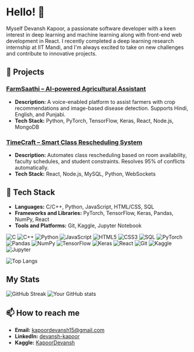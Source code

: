 # Hello! 👋

Myself Devansh Kapoor, a passionate software developer with a keen interest in deep learning and machine learning along with front-end web development in React. I recently completed a deep learning research internship at IIT Mandi, and I'm always excited to take on new challenges and contribute to innovative projects.

## 🔭 Projects

### [FarmSaathi – AI-powered Agricultural Assistant](https://github.com/DevanshKapoor/FarmSaathi)
- **Description:** A voice-enabled platform to assist farmers with crop recommendations and image-based disease detection. Supports Hindi, English, and Punjabi.
- **Tech Stack:** Python, PyTorch, TensorFlow, Keras, React, Node.js, MongoDB

### [TimeCraft – Smart Class Rescheduling System](https://github.com/DevanshKapoor/TimeCraft)
- **Description:** Automates class rescheduling based on room availability, faculty schedules, and student constraints. Resolves 95% of conflicts automatically.
- **Tech Stack:** React, Node.js, MySQL, Python, WebSockets

## 🌱 Tech Stack
- **Languages:** C/C++, Python, JavaScript, HTML/CSS, SQL
- **Frameworks and Libraries:** PyTorch, TensorFlow, Keras, Pandas, NumPy, React
- **Tools and Platforms:** Git, Kaggle, Jupyter Notebook

![C](https://img.shields.io/badge/C-A8B9CC?style=flat-square&logo=c&logoColor=white)
![C++](https://img.shields.io/badge/C++-00599C?style=flat-square&logo=cplusplus&logoColor=white)
![Python](https://img.shields.io/badge/Python-3776AB?style=flat-square&logo=python&logoColor=white)
![JavaScript](https://img.shields.io/badge/JavaScript-F7DF1E?style=flat-square&logo=javascript&logoColor=black)
![HTML5](https://img.shields.io/badge/HTML5-E34F26?style=flat-square&logo=html5&logoColor=white)
![CSS3](https://img.shields.io/badge/CSS3-1572B6?style=flat-square&logo=css3&logoColor=white)
![SQL](https://img.shields.io/badge/SQL-4479A1?style=flat-square&logo=mysql&logoColor=white)
![PyTorch](https://img.shields.io/badge/PyTorch-EE4C2C?style=flat-square&logo=pytorch&logoColor=white)
![Pandas](https://img.shields.io/badge/Pandas-150458?style=flat-square&logo=pandas&logoColor=white)
![NumPy](https://img.shields.io/badge/NumPy-013243?style=flat-square&logo=numpy&logoColor=white)
![TensorFlow](https://img.shields.io/badge/TensorFlow-FF6F00?style=flat-square&logo=tensorflow&logoColor=white)
![Keras](https://img.shields.io/badge/Keras-D00000?style=flat-square&logo=keras&logoColor=white)
![React](https://img.shields.io/badge/React-61DAFB?style=flat-square&logo=react&logoColor=black)
![Git](https://img.shields.io/badge/Git-F05032?style=flat-square&logo=git&logoColor=white)
![Kaggle](https://img.shields.io/badge/Kaggle-20BEFF?style=flat-square&logo=kaggle&logoColor=white)
![Jupyter](https://img.shields.io/badge/Jupyter-F37626?style=flat-square&logo=jupyter&logoColor=white)

![Top Langs](https://github-readme-stats.vercel.app/api/top-langs?username=DevanshKapoor&layout=compact&theme=dark)

## My Stats
![GitHub Streak](https://github-readme-streak-stats.herokuapp.com/?user=DevanshKapoor&theme=radical)
![Your GitHub stats](https://github-readme-stats.vercel.app/api?username=DevanshKapoor&show_icons=true&theme=radical)

## 📫 How to reach me
- **Email:** kapoordevansh15@gmail.com
- **LinkedIn:** [devansh-kapoor](https://www.linkedin.com/in/devansh-kapoor-819b29256/)
- **Kaggle:** [KapoorDevansh](https://www.kaggle.com/kapoordevansh)
